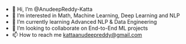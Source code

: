 - 👋 Hi, I’m @AnudeepReddy-Katta
- 👀 I’m interested in Math, Machine Learning, Deep Learning and NLP
- 🌱 I’m currently learning Advanced NLP & Data Engineering
- 💞️ I’m looking to collaborate on End-to-End ML projects
- 📫 How to reach me kattaanudeepreddy@gmail.com

<!---
AnudeepReddy-Katta/AnudeepReddy-Katta is a ✨ special ✨ repository because its `README.md` (this file) appears on your GitHub profile.
You can click the Preview link to take a look at your changes.
--->
